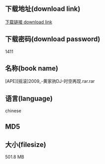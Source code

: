 ## 下载地址(download link)
[下载链接 download link](https://tutu365.netlify.app/?s=%5BAPE%5D%5B%E6%91%87%E6%BB%9A%5D2009_-%E9%BB%84%E5%AE%B6%E9%A9%B9DJ-%E6%97%B6%E7%A9%BA%E5%86%8D%E7%8E%B0.rar)

## 下载密码(download password)
1411

## 名称(book name)
[APE][摇滚]2009_-黄家驹DJ-时空再现.rar.rar

## 语言(language)
chinese

## MD5


## 大小(filesize)
501.8 MB
